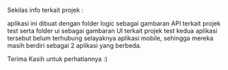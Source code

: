 Sekilas info terkait projek :

aplikasi ini dibuat dengan folder logic sebagai gambaran API terkait projek test
serta folder ui sebagai gambaran UI terkait projek test
kedua aplikasi tersebut belum terhubung selayaknya aplikasi mobile, sehingga mereka masih berdiri sebagai 2 aplikasi yang berbeda.

Terima Kasih untuk perhatiannya :)
